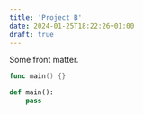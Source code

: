 ```yaml
---
title: 'Project B'
date: 2024-01-25T18:22:26+01:00
draft: true
---
```


Some front matter.

```go
func main() {}
```

```python
def main():
    pass
```
